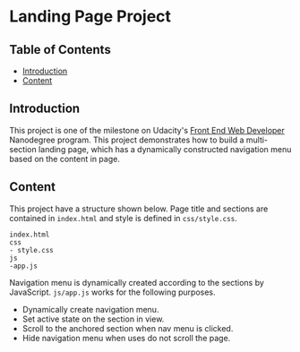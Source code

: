 # Landing Page Project

## Table of Contents

* [Introduction](#introduction)
* [Content](#content)

## Introduction

This project is one of the milestone on Udacity's [Front End Web Developer](https://www.udacity.com/course/front-end-web-developer-nanodegree--nd0011) Nanodegree program. This project demonstrates how to build a multi-section landing page, which has a dynamically constructed navigation menu based on the content in page.

## Content

This project have a structure shown below. Page title and sections are contained in `index.html` and style is defined in `css/style.css`.

```
index.html
css
- style.css
js
-app.js
```

Navigation menu is dynamically created according to the sections by JavaScript. `js/app.js` works for the following purposes.

- Dynamically create navigation menu.
- Set active state on the section in view.
- Scroll to the anchored section when nav menu is clicked.
- Hide navigation menu when uses do not scroll the page.